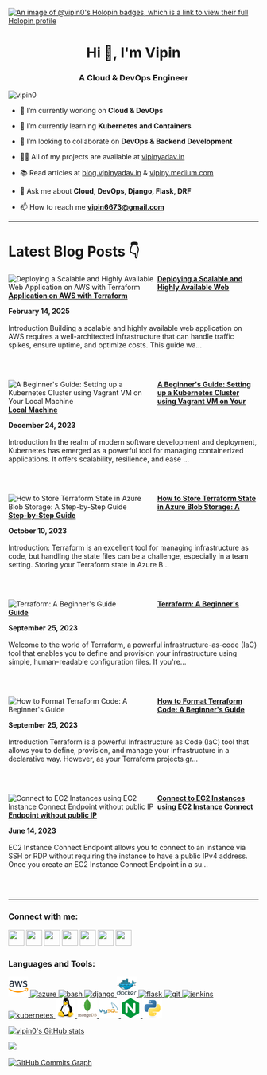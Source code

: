 <!-- Hi 👋 My name is Vipin Yadav
============================

Backend Developer & Cloud enthusiastic
--------------------------------------

Hi, I'm Vipin from Ayodhya, India. I love to explore and learn new things and i'm very passionate about learning cloud & DevOps technologies. I'm also intrested in backend development using Django & Flask.

* 🌍  I'm based in Ayodhya, India.
* 🖥️  See my portfolio at [vipinyadav.in](https://vipinyadav.in/)
* ✉️  You can contact me at [vipin6673@gmail.com](mailto:vipin6673@gmail.com)
* 🚀  I'm currently working on DevOps Technologies.
* 🧠  I'm learning DevOps Technologies.

### Skills

<p align="left">
<a href="https://docs.microsoft.com/en-us/cpp/?view=msvc-170" target="_blank" rel="noreferrer"><img src="https://raw.githubusercontent.com/danielcranney/readme-generator/main/public/icons/skills/c-colored.svg" width="36" height="36" alt="C" /></a>
<a href="https://www.python.org/" target="_blank" rel="noreferrer"><img src="https://raw.githubusercontent.com/danielcranney/readme-generator/main/public/icons/skills/python-colored.svg" width="36" height="36" alt="Python" /></a>
<a href="https://developer.mozilla.org/en-US/docs/Web/JavaScript" target="_blank" rel="noreferrer"><img src="https://raw.githubusercontent.com/danielcranney/readme-generator/main/public/icons/skills/javascript-colored.svg" width="36" height="36" alt="JavaScript" /></a>
<a href="https://www.oracle.com/java/" target="_blank" rel="noreferrer"><img src="https://raw.githubusercontent.com/danielcranney/readme-generator/main/public/icons/skills/java-colored.svg" width="36" height="36" alt="Java" /></a>
<a href="https://developer.mozilla.org/en-US/docs/Glossary/HTML5" target="_blank" rel="noreferrer"><img src="https://raw.githubusercontent.com/danielcranney/readme-generator/main/public/icons/skills/html5-colored.svg" width="36" height="36" alt="HTML5" /></a>
<a href="https://reactjs.org/" target="_blank" rel="noreferrer"><img src="https://raw.githubusercontent.com/danielcranney/readme-generator/main/public/icons/skills/react-colored.svg" width="36" height="36" alt="React" /></a>
<a href="https://getbootstrap.com/" target="_blank" rel="noreferrer"><img src="https://raw.githubusercontent.com/danielcranney/readme-generator/main/public/icons/skills/bootstrap-colored.svg" width="36" height="36" alt="Bootstrap" /></a>
<a href="https://www.w3.org/TR/CSS/#css" target="_blank" rel="noreferrer"><img src="https://raw.githubusercontent.com/danielcranney/readme-generator/main/public/icons/skills/css3-colored.svg" width="36" height="36" alt="CSS3" /></a>
<a href="https://expressjs.com/" target="_blank" rel="noreferrer"><img src="https://raw.githubusercontent.com/danielcranney/readme-generator/main/public/icons/skills/express-colored.svg" width="36" height="36" alt="Express" /></a>
<a href="https://www.mongodb.com/" target="_blank" rel="noreferrer"><img src="https://raw.githubusercontent.com/danielcranney/readme-generator/main/public/icons/skills/mongodb-colored.svg" width="36" height="36" alt="MongoDB" /></a>
<a href="https://www.postgresql.org/" target="_blank" rel="noreferrer"><img src="https://raw.githubusercontent.com/danielcranney/readme-generator/main/public/icons/skills/postgresql-colored.svg" width="36" height="36" alt="PostgreSQL" /></a>
<a href="https://www.mysql.com/" target="_blank" rel="noreferrer"><img src="https://raw.githubusercontent.com/danielcranney/readme-generator/main/public/icons/skills/mysql-colored.svg" width="36" height="36" alt="MySQL" /></a>
<a href="https://www.heroku.com/" target="_blank" rel="noreferrer"><img src="https://raw.githubusercontent.com/danielcranney/readme-generator/main/public/icons/skills/heroku-colored.svg" width="36" height="36" alt="Heroku" /></a>
<a href="https://flask.palletsprojects.com/en/2.0.x/" target="_blank" rel="noreferrer"><img src="https://raw.githubusercontent.com/danielcranney/readme-generator/main/public/icons/skills/flask-colored.svg" width="36" height="36" alt="Flask" /></a>
<a href="https://www.djangoproject.com/" target="_blank" rel="noreferrer"><img src="https://raw.githubusercontent.com/danielcranney/readme-generator/main/public/icons/skills/django-colored.svg" width="36" height="36" alt="Django" /></a>
</p>


### Socials

<p align="left"> <a href="https://www.github.com/vipin0" target="_blank" rel="noreferrer"><img src="https://raw.githubusercontent.com/danielcranney/readme-generator/main/public/icons/socials/github.svg" width="32" height="32" /></a> <a href="https://vipin0.hashnode.dev" target="_blank" rel="noreferrer"><img src="https://raw.githubusercontent.com/danielcranney/readme-generator/main/public/icons/socials/hashnode.svg" width="32" height="32" /></a> <a href="http://www.instagram.com/vipin.yadav04" target="_blank" rel="noreferrer"><img src="https://raw.githubusercontent.com/danielcranney/readme-generator/main/public/icons/socials/instagram.svg" width="32" height="32" /></a> <a href="https://www.linkedin.com/in/vipin6673" target="_blank" rel="noreferrer"><img src="https://raw.githubusercontent.com/danielcranney/readme-generator/main/public/icons/socials/linkedin.svg" width="32" height="32" /></a> <a href="https://www.stackoverflow.com/users/vipin6673" target="_blank" rel="noreferrer"><img src="https://raw.githubusercontent.com/danielcranney/readme-generator/main/public/icons/socials/stackoverflow.svg" width="32" height="32" /></a> <a href="https://www.twitter.com/vipin6673" target="_blank" rel="noreferrer"><img src="https://raw.githubusercontent.com/danielcranney/readme-generator/main/public/icons/socials/twitter.svg" width="32" height="32" /></a></p>

### Badges

<b>My GitHub Stats</b>

<a href="http://www.github.com/vipin0"><img src="https://github-readme-stats.vercel.app/api?username=vipin0&show_icons=true&hide=&count_private=true&title_color=0891b2&text_color=ffffff&icon_color=0891b2&bg_color=1c1917&hide_border=true&show_icons=true" alt="vipin0's GitHub stats" /></a>

<a href="http://www.github.com/vipin0"><img src="https://github-readme-streak-stats.herokuapp.com/?user=vipin0&stroke=ffffff&background=1c1917&ring=0891b2&fire=0891b2&currStreakNum=ffffff&currStreakLabel=0891b2&sideNums=ffffff&sideLabels=ffffff&dates=ffffff&hide_border=true" /></a>

<a href="http://www.github.com/vipin0"><img src="https://activity-graph.herokuapp.com/graph?username=vipin0&bg_color=1c1917&color=ffffff&line=0891b2&point=ffffff&area_color=1c1917&area=true&hide_border=true&custom_title=GitHub%20Commits%20Graph" alt="GitHub Commits Graph" /></a>

![visitors](https://visitor-badge.glitch.me/badge?page_id=vipin0.vipin0)
 -->

[![An image of @vipin0's Holopin badges, which is a link to view their full Holopin profile](https://holopin.me/vipin0)](https://holopin.io/@vipin0)

<h1 align="center">Hi 👋,  I'm Vipin</h1>
<h3 align="center">A Cloud & DevOps Engineer</h3>

<img src="https://komarev.com/ghpvc/?username=vipin0&label=PROFILE%20VIEWS&color=red&style=flat" alt="vipin0"/>

- 🔭 I’m currently working on **Cloud & DevOps**

- 🌱 I’m currently learning **Kubernetes and Containers**

- 👯 I’m looking to collaborate on **DevOps & Backend Development**

- 👨‍💻 All of my projects are available at [vipinyadav.in](https://vipinyadav.in)

- 📚 Read articles at [blog.vipinyadav.in](https://blog.vipinyadav.in) & [vipiny.medium.com](https://vipiny.medium.com/)

- 💬 Ask me about **Cloud, DevOps, Django, Flask, DRF**

- 📫 How to reach me **vipin6673@gmail.com**
<hr>

# Latest Blog Posts 👇

<!-- HASHNODE_BLOG:START -->
<p align="left"><a href="https://blog.vipinyadav.in/deploying-a-scalable-and-highly-available-web-application-on-aws-with-terraform" title="Deploying a Scalable and Highly Available Web Application on AWS with Terraform"><img src="https://cdn.hashnode.com/res/hashnode/image/upload/v1739516855124/815d9e4e-0138-4e3b-859b-bd56b77dba62.png" alt="Deploying a Scalable and Highly Available Web Application on AWS with Terraform" width="300px" align="left" /></a><a href="https://blog.vipinyadav.in/deploying-a-scalable-and-highly-available-web-application-on-aws-with-terraform" title="Deploying a Scalable and Highly Available Web Application on AWS with Terraform"><strong>Deploying a Scalable and Highly Available Web Application on AWS with Terraform</strong></a><div><strong>February 14, 2025</strong></div><br/>Introduction
Building a scalable and highly available web application on AWS requires a well-architected infrastructure that can handle traffic spikes, ensure uptime, and optimize costs. This guide wa...</p><br/><br/>

<p align="left"><a href="https://blog.vipinyadav.in/a-beginners-guide-setting-up-a-kubernetes-cluster-using-vagrant-vm-on-your-local-machine" title="A Beginner's Guide: Setting up a Kubernetes Cluster using Vagrant VM on Your Local Machine"><img src="https://cdn.hashnode.com/res/hashnode/image/stock/unsplash/GSiEeoHcNTQ/upload/fd14e1799f3b707f4789af8d04d212f0.jpeg" alt="A Beginner's Guide: Setting up a Kubernetes Cluster using Vagrant VM on Your Local Machine" width="300px" align="left" /></a><a href="https://blog.vipinyadav.in/a-beginners-guide-setting-up-a-kubernetes-cluster-using-vagrant-vm-on-your-local-machine" title="A Beginner's Guide: Setting up a Kubernetes Cluster using Vagrant VM on Your Local Machine"><strong>A Beginner's Guide: Setting up a Kubernetes Cluster using Vagrant VM on Your Local Machine</strong></a><div><strong>December 24, 2023</strong></div><br/>Introduction
In the realm of modern software development and deployment, Kubernetes has emerged as a powerful tool for managing containerized applications. It offers scalability, resilience, and ease ...</p><br/><br/>

<p align="left"><a href="https://blog.vipinyadav.in/how-to-store-terraform-state-in-azure-blob-storage-a-step-by-step-guide" title="How to Store Terraform State in Azure Blob Storage: A Step-by-Step Guide"><img src="https://cdn.hashnode.com/res/hashnode/image/stock/unsplash/dMUt0X3f59Q/upload/75b0a7a3e502c525a06b3b10e4adeb40.jpeg" alt="How to Store Terraform State in Azure Blob Storage: A Step-by-Step Guide" width="300px" align="left" /></a><a href="https://blog.vipinyadav.in/how-to-store-terraform-state-in-azure-blob-storage-a-step-by-step-guide" title="How to Store Terraform State in Azure Blob Storage: A Step-by-Step Guide"><strong>How to Store Terraform State in Azure Blob Storage: A Step-by-Step Guide</strong></a><div><strong>October 10, 2023</strong></div><br/>Introduction:
Terraform is an excellent tool for managing infrastructure as code, but handling the state files can be a challenge, especially in a team setting. Storing your Terraform state in Azure B...</p><br/><br/>

<p align="left"><a href="https://blog.vipinyadav.in/terraform-a-beginners-guide" title="Terraform: A Beginner's Guide"><img src="https://cdn.hashnode.com/res/hashnode/image/stock/unsplash/FWoq_ldWlNQ/upload/262b2eef4399c1236c16034ae6db8f02.jpeg" alt="Terraform: A Beginner's Guide" width="300px" align="left" /></a><a href="https://blog.vipinyadav.in/terraform-a-beginners-guide" title="Terraform: A Beginner's Guide"><strong>Terraform: A Beginner's Guide</strong></a><div><strong>September 25, 2023</strong></div><br/>Welcome to the world of Terraform, a powerful infrastructure-as-code (IaC) tool that enables you to define and provision your infrastructure using simple, human-readable configuration files. If you're...</p><br/><br/>

<p align="left"><a href="https://blog.vipinyadav.in/how-to-format-terraform-code-a-beginners-guide" title="How to Format Terraform Code: A Beginner's Guide"><img src="https://cdn.hashnode.com/res/hashnode/image/stock/unsplash/npxXWgQ33ZQ/upload/35ff4ddc688a442798c4e9368815d7a0.jpeg" alt="How to Format Terraform Code: A Beginner's Guide" width="300px" align="left" /></a><a href="https://blog.vipinyadav.in/how-to-format-terraform-code-a-beginners-guide" title="How to Format Terraform Code: A Beginner's Guide"><strong>How to Format Terraform Code: A Beginner's Guide</strong></a><div><strong>September 25, 2023</strong></div><br/>Introduction
Terraform is a powerful Infrastructure as Code (IaC) tool that allows you to define, provision, and manage your infrastructure in a declarative way. However, as your Terraform projects gr...</p><br/><br/>

<p align="left"><a href="https://blog.vipinyadav.in/connect-to-ec2-instances-using-ec2-instance-connect-endpoint-without-public-ip" title="Connect to EC2 Instances using EC2 Instance Connect Endpoint without public IP"><img src="https://cdn.hashnode.com/res/hashnode/image/upload/v1686736695870/f25295ab-5285-4da6-a60a-0c099ebed7da.png" alt="Connect to EC2 Instances using EC2 Instance Connect Endpoint without public IP" width="300px" align="left" /></a><a href="https://blog.vipinyadav.in/connect-to-ec2-instances-using-ec2-instance-connect-endpoint-without-public-ip" title="Connect to EC2 Instances using EC2 Instance Connect Endpoint without public IP"><strong>Connect to EC2 Instances using EC2 Instance Connect Endpoint without public IP</strong></a><div><strong>June 14, 2023</strong></div><br/>EC2 Instance Connect Endpoint allows you to connect to an instance via SSH or RDP without requiring the instance to have a public IPv4 address. Once you create an EC2 Instance Connect Endpoint in a su...</p><br/><br/>


<!-- HASHNODE_BLOG:END -->
<hr>
<h3 align="left">Connect with me:</h3>
<p align="left"> 
<a href="https://www.github.com/vipin0" target="_blank" rel="noreferrer"><img src="https://raw.githubusercontent.com/danielcranney/readme-generator/main/public/icons/socials/github.svg" width="32" height="32" /></a> <a href="https://vipin0.hashnode.dev" target="_blank" rel="noreferrer"><img src="https://raw.githubusercontent.com/danielcranney/readme-generator/main/public/icons/socials/hashnode.svg" width="32" height="32" /></a>
<a href="https://vipiny.medium.com" target="_blank" rel="noreferrer"><img src="https://raw.githubusercontent.com/danielcranney/readme-generator/main/public/icons/socials/medium.svg" width="32" height="32" /></a>
<a href="http://www.instagram.com/___vip.in___" target="_blank" rel="noreferrer"><img src="https://raw.githubusercontent.com/danielcranney/readme-generator/main/public/icons/socials/instagram.svg" width="32" height="32" /></a> 
<a href="https://www.linkedin.com/in/vipin6673" target="_blank" rel="noreferrer"><img src="https://raw.githubusercontent.com/danielcranney/readme-generator/main/public/icons/socials/linkedin.svg" width="32" height="32" /></a> 
<a href="https://www.stackoverflow.com/users/vipin6673" target="_blank" rel="noreferrer"><img src="https://raw.githubusercontent.com/danielcranney/readme-generator/main/public/icons/socials/stackoverflow.svg" width="32" height="32" /></a> 
<a href="https://www.twitter.com/vipin6673" target="_blank" rel="noreferrer"><img src="https://raw.githubusercontent.com/danielcranney/readme-generator/main/public/icons/socials/twitter.svg" width="32" height="32" /></a></p>

<h3 align="left">Languages and Tools:</h3>
<p align="left"> <a href="https://aws.amazon.com" target="_blank" rel="noreferrer"> <img src="https://raw.githubusercontent.com/devicons/devicon/master/icons/amazonwebservices/amazonwebservices-original-wordmark.svg" alt="aws" width="40" height="40"/> </a> <a href="https://azure.microsoft.com/en-in/" target="_blank" rel="noreferrer"> <img src="https://www.vectorlogo.zone/logos/microsoft_azure/microsoft_azure-icon.svg" alt="azure" width="40" height="40"/> </a> <a href="https://www.gnu.org/software/bash/" target="_blank" rel="noreferrer"> <img src="https://www.vectorlogo.zone/logos/gnu_bash/gnu_bash-icon.svg" alt="bash" width="40" height="40"/> </a><a href="https://www.djangoproject.com/" target="_blank" rel="noreferrer"> <img src="https://cdn.worldvectorlogo.com/logos/django.svg" alt="django" width="40" height="40"/> </a> <a href="https://www.docker.com/" target="_blank" rel="noreferrer"> <img src="https://raw.githubusercontent.com/devicons/devicon/master/icons/docker/docker-original-wordmark.svg" alt="docker" width="40" height="40"/> </a> <a href="https://flask.palletsprojects.com/" target="_blank" rel="noreferrer"> <img src="https://www.vectorlogo.zone/logos/pocoo_flask/pocoo_flask-icon.svg" alt="flask" width="40" height="40"/> </a> <a href="https://git-scm.com/" target="_blank" rel="noreferrer"> <img src="https://www.vectorlogo.zone/logos/git-scm/git-scm-icon.svg" alt="git" width="40" height="40"/> </a> <a href="https://www.jenkins.io" target="_blank" rel="noreferrer"> <img src="https://www.vectorlogo.zone/logos/jenkins/jenkins-icon.svg" alt="jenkins" width="40" height="40"/> </a> <a href="https://kubernetes.io" target="_blank" rel="noreferrer"> <img src="https://www.vectorlogo.zone/logos/kubernetes/kubernetes-icon.svg" alt="kubernetes" width="40" height="40"/> </a> <a href="https://www.linux.org/" target="_blank" rel="noreferrer"> <img src="https://raw.githubusercontent.com/devicons/devicon/master/icons/linux/linux-original.svg" alt="linux" width="40" height="40"/> </a> <a href="https://www.mongodb.com/" target="_blank" rel="noreferrer"> <img src="https://raw.githubusercontent.com/devicons/devicon/master/icons/mongodb/mongodb-original-wordmark.svg" alt="mongodb" width="40" height="40"/> </a> <a href="https://www.mysql.com/" target="_blank" rel="noreferrer"> <img src="https://raw.githubusercontent.com/devicons/devicon/master/icons/mysql/mysql-original-wordmark.svg" alt="mysql" width="40" height="40"/> </a> <a href="https://www.nginx.com" target="_blank" rel="noreferrer"> <img src="https://raw.githubusercontent.com/devicons/devicon/master/icons/nginx/nginx-original.svg" alt="nginx" width="40" height="40"/> </a> <a href="https://www.python.org" target="_blank" rel="noreferrer"> <img src="https://raw.githubusercontent.com/devicons/devicon/master/icons/python/python-original.svg" alt="python" width="40" height="40"/> </a> </p>


<a href="http://www.github.com/vipin0"><img src="https://github-readme-stats.vercel.app/api?username=vipin0&show_icons=true&hide=&count_private=true&title_color=0891b2&text_color=ffffff&icon_color=0891b2&bg_color=1c1917&hide_border=true&show_icons=true" alt="vipin0's GitHub stats" /></a>

<a href="http://www.github.com/vipin0"><img src="https://github-readme-streak-stats.herokuapp.com/?user=vipin0&stroke=ffffff&background=1c1917&ring=0891b2&fire=0891b2&currStreakNum=ffffff&currStreakLabel=0891b2&sideNums=ffffff&sideLabels=ffffff&dates=ffffff&hide_border=true" /></a>

<a href="http://www.github.com/vipin0"><img src="https://github-readme-activity-graph.vercel.app/graph?username=vipin0&bg_color=1c1917&color=ffffff&line=0891b2&point=ffffff&area_color=1c1917&area=true&hide_border=true&custom_title=GitHub%20Commits%20Graph" alt="GitHub Commits Graph" /></a>
